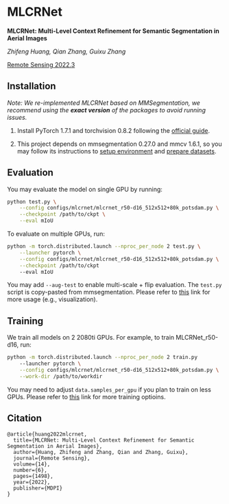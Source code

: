 # MLCRNet

**MLCRNet: Multi-Level Context Refinement for Semantic
Segmentation in Aerial Images**


*Zhifeng Huang, Qian Zhang, Guixu Zhang*

[Remote Sensing 2022.3](https://www.mdpi.com/2072-4292/14/6/1498)

## Installation

*Note: We re-implemented MLCRNet based on MMSegmentation, we recommend using the **exact version** of the packages to avoid running issues.*

1. Install PyTorch 1.7.1 and torchvision 0.8.2 following the [official guide](https://pytorch.org/get-started/locally/).

2. This project depends on mmsegmentation 0.27.0 and mmcv 1.6.1, so you may follow its instructions to [setup environment](https://github.com/open-mmlab/mmsegmentation/blob/master/docs/en/get_started.md) and [prepare datasets](https://github.com/open-mmlab/mmsegmentation/blob/master/docs/en/dataset_prepare.md).


## Evaluation

You may evaluate the model on single GPU by running:

```bash
python test.py \
	--config configs/mlcrnet/mlcrnet_r50-d16_512x512+80k_potsdam.py \
	--checkpoint /path/to/ckpt \
	--eval mIoU
```

To evaluate on multiple GPUs, run:

```bash
python -m torch.distributed.launch --nproc_per_node 2 test.py \
	--launcher pytorch \
	--config configs/mlcrnet/mlcrnet_r50-d16_512x512+80k_potsdam.py \
	--checkpoint /path/to/ckpt 
	--eval mIoU
```

You may add `--aug-test` to enable multi-scale + flip evaluation. The `test.py` script is copy-pasted from mmsegmentation. Please refer to [this](https://github.com/open-mmlab/mmsegmentation/blob/master/docs/en/inference.md) link for more usage (e.g., visualization).

## Training

We train all models on 2 2080ti GPUs. For example, to train MLCRNet_r50-d16, run:

```bash
python -m torch.distributed.launch --nproc_per_node 2 train.py 
	--launcher pytorch \
	--config configs/mlcrnet/mlcrnet_r50-d16_512x512+80k_potsdam.py \
	--work-dir /path/to/workdir
```

You may need to adjust `data.samples_per_gpu` if you plan to train on less GPUs. Please refer to [this](https://github.com/open-mmlab/mmsegmentation/blob/master/docs/en/train.md) link for more training optioins.

## Citation

```
@article{huang2022mlcrnet,
  title={MLCRNet: Multi-Level Context Refinement for Semantic Segmentation in Aerial Images},
  author={Huang, Zhifeng and Zhang, Qian and Zhang, Guixu},
  journal={Remote Sensing},
  volume={14},
  number={6},
  pages={1498},
  year={2022},
  publisher={MDPI}
}
```

